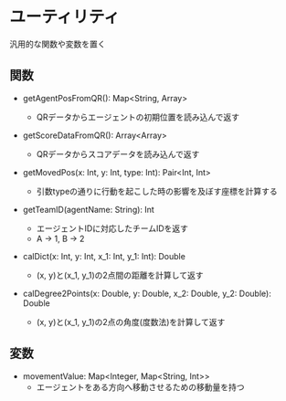 # ユーティリティ
汎用的な関数や変数を置く

## 関数
- getAgentPosFromQR(): Map<String, Array<Int>>
	- QRデータからエージェントの初期位置を読み込んで返す

- getScoreDataFromQR(): Array<Array<Int>>
	- QRデータからスコアデータを読み込んで返す

- getMovedPos(x: Int, y: Int, type: Int): Pair<Int, Int>
	- 引数typeの通りに行動を起こした時の影響を及ぼす座標を計算する

- getTeamID(agentName: String): Int
	- エージェントIDに対応したチームIDを返す
	- A -> 1, B -> 2

- calDict(x: Int, y: Int, x_1: Int, y_1: Int): Double
	- (x, y)と(x_1, y_1)の2点間の距離を計算して返す

- calDegree2Points(x: Double, y: Double, x_2: Double, y_2: Double): Double
	- (x, y)と(x_1, y_1)の2点の角度(度数法)を計算して返す

## 変数
- movementValue: Map<Integer, Map<String, Int>>
	- エージェントをある方向へ移動させるための移動量を持つ